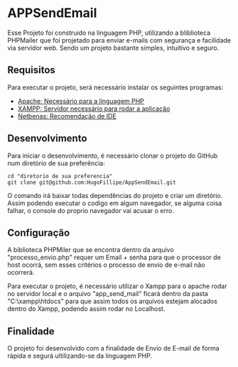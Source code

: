 # APPSendEmail

Esse Projeto foi construido na linguagem PHP, utilizando a bliblioteca PHPMailer que foi projetado para enviar e-mails com segurança e facilidade via servidor web. Sendo um projeto bastante simples, intuitivo e seguro.

## Requisitos

Para executar o projeto, será necessário instalar os seguintes programas:

- [Apache: Necessário para a linguagem PHP](https://httpd.apache.org/download.cgi)
- [XAMPP: Servidor necessário para rodar a aplicação](https://www.apachefriends.org/pt_br/download.html)
- [Netbenas: Recomendação de IDE](https://netbeans.apache.org//kb/docs/php/quickstart_pt_BR.html)

## Desenvolvimento

Para iniciar o desenvolvimento, é necessário clonar o projeto do GitHub num diretório de sua preferência:

```shell
cd "diretorio de sua preferencia"
git clone git@github.com:HugoFillipe/AppSendEmail.git
```

O comando irá baixar todas dependências do projeto e criar um diretório. Assim podendo executar o codigo em algum navegador, se alguma coisa falhar, o console do proprio navegador vai acusar o erro.

## Configuração

A biblioteca PHPMiler que se encontra dentro da arquivo "processo_envio.php" requer um Email + senha para que o processor de host ocorrá, sem esses critérios o processo de envio de e-mail não ocorrerá. 

Para executar o projeto, é necessário utilizar o Xampp para o apache rodar no servidor local e o arquivo "app_send_mail" ficará dentro da pasta "C:\xampp\htdocs" para que assim todos os arquivos estejam alocados dentro do Xampp, podendo assim rodar no Localhost.


## Finalidade

O projeto foi desenvolvido com a finalidade de Envio de E-mail de forma rápida e segurá ultilizando-se da linguagem PHP.

